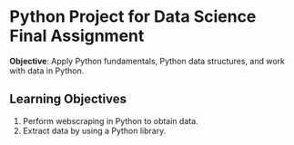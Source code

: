 # Python Project for Data Science Final Assignment

__Objective__: Apply Python fundamentals, Python data structures, and work with data in Python.

## Learning Objectives
  1. Perform webscraping in Python to obtain data.
  2. Extract data by using a Python library.
